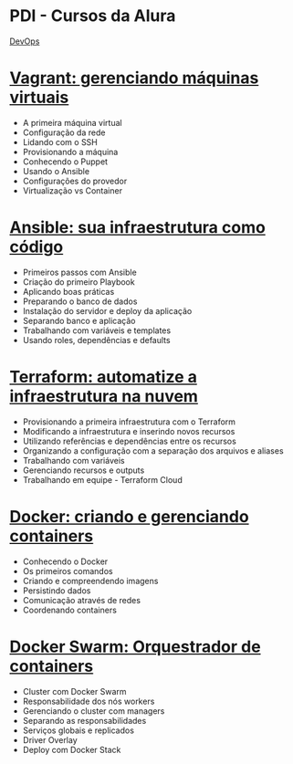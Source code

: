 # PDI - Cursos da Alura

<a href="https://cursos.alura.com.br/formacao-devops">DevOps</a>

<h1><a href="https://cursos.alura.com.br/course/vagrant-gerenciando-maquinas-virtuais">Vagrant: gerenciando máquinas virtuais</a></h1>
<ul>
  <li>A primeira máquina virtual </li>
  <li>Configuração da rede</li>
  <li>Lidando com o SSH</li>
  <li>Provisionando a máquina</li>
  <li>Conhecendo o Puppet</li>
  <li>Usando o Ansible</li>
  <li>Configurações do provedor</li>
  <li>Virtualização vs Container</li>
</ul>
<h1><a href="https://cursos.alura.com.br/course/infraestrutura-como-codigo-com-ansible">Ansible: sua infraestrutura como código</a></h1>
<ul>
  <li>Primeiros passos com Ansible</li>
  <li>Criação do primeiro Playbook</li>
  <li>Aplicando boas práticas</li>
  <li>Preparando o banco de dados</li>
  <li>Instalação do servidor e deploy da aplicação</li>
  <li>Separando banco e aplicação</li>
  <li>Trabalhando com variáveis e templates</li>
  <li>Usando roles, dependências e defaults</li>
</ul>
<h1><a href="https://cursos.alura.com.br/course/terraform">Terraform: automatize a infraestrutura na nuvem</a></h1>
<ul>
  <li>Provisionando a primeira infraestrutura com o Terraform</li>
  <li>Modificando a infraestrutura e inserindo novos recursos</li>
  <li>Utilizando referências e dependências entre os recursos</li>
  <li>Organizando a configuração com a separação dos arquivos e aliases</li>
  <li>Trabalhando com variáveis</li>
  <li>Gerenciando recursos e outputs</li>
  <li>Trabalhando em equipe - Terraform Cloud</li>
</ul>
<h1><a href="https://cursos.alura.com.br/course/docker-criando-gerenciando-containers">Docker: criando e gerenciando containers</a></h1>
<ul>
  <li>Conhecendo o Docker</li>
  <li>Os primeiros comandos</li>
  <li>Criando e compreendendo imagens</li>
  <li>Persistindo dados</li>
  <li>Comunicação através de redes</li>
  <li>Coordenando containers</li>
</ul>
<h1><a href="https://cursos.alura.com.br/course/docker-swarm-cluster-container">Docker Swarm: Orquestrador de containers</a></h1>
<ul>
  <li>Cluster com Docker Swarm</li>
  <li>Responsabilidade dos nós workers</li>
  <li>Gerenciando o cluster com managers</li>
  <li>Separando as responsabilidades</li>
  <li>Serviços globais e replicados</li>
  <li>Driver Overlay</li>
  <li>Deploy com Docker Stack</li>
</ul>
